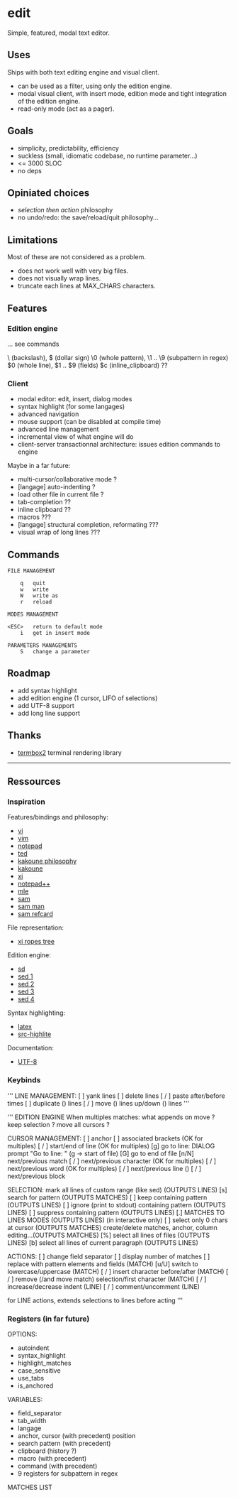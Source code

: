 # edit

Simple, featured, modal text editor.

## Uses

Ships with both text editing engine and visual client.

* can be used as a filter, using only the edition engine.
* modal visual client, with insert mode, edition mode and tight integration of the edition engine.
* read-only mode (act as a pager).

## Goals

* simplicity, predictability, efficiency
* suckless (small, idiomatic codebase, no runtime parameter...)
* <= 3000 SLOC
* no deps

## Opiniated choices

* *selection then action* philosophy
* no undo/redo: the save/reload/quit philosophy...

## Limitations

Most of these are not considered as a problem.

* does not work well with very big files.
* does not visually wrap lines.
* truncate each lines at MAX_CHARS characters.

## Features

### Edition engine

... see commands

\\ (backslash), \$ (dollar sign)
\0 (whole pattern), \1 .. \9 (subpattern in regex)
$0 (whole line), $1 .. $9 (fields)
$c (inline_clipboard) ??

### Client

* modal editor: edit, insert, dialog modes
* syntax highlight (for some langages)
* advanced navigation
* mouse support (can be disabled at compile time)
* advanced line management
* incremental view of what engine will do
* client-server transactionnal architecture: issues edition commands to engine

Maybe in a far future:
* multi-cursor/collaborative mode ?
* [langage] auto-indenting ?
* load other file in current file ?
* tab-completion ??
* inline clipboard ??
* macros ???
* [langage] structural completion, reformating ???
* visual wrap of long lines ???

## Commands

    FILE MANAGEMENT
    
        q   quit
        w   write
        W   write as
        r   reload

    MODES MANAGEMENT

    <ESC>   return to default mode
        i   get in insert mode

    PARAMETERS MANAGEMENTS
        S   change a parameter

## Roadmap

* add syntax highlight
* add edition engine (1 cursor, LIFO of selections)
* add UTF-8 support
* add long line support

## Thanks

* [termbox2](https://github.com/termbox/termbox2) terminal rendering library


---

## Ressources

### Inspiration

Features/bindings and philosophy:
* [vi](http://www.ungerhu.com/jxh/vi.html)
* [vim](https://vimhelp.org/vi_diff.txt.html)
* [notepad](https://jsimlo.sk/notepad/features.php)
* [ted](http://www.kpdus.com/ted.html)
* [kakoune philosophy](https://kakoune.org/why-kakoune/why-kakoune.html)
* [kakoune](https://github.com/mawww/kakoune#advanced-topics)
* [xi](https://xi-editor.io/docs.html)
* [notepad++](https://github.com/notepad-plus-plus/notepad-plus-plus/wiki/Features)
* [mle](https://github.com/adsr/mle)
* [sam](http://doc.cat-v.org/plan_9/4th_edition/papers/sam/)
* [sam man](http://man.cat-v.org/plan_9/1/sam)
* [sam refcard](http://sam.cat-v.org/cheatsheet/sam-refcard.pdf)

File representation:
* [xi ropes tree](https://xi-editor.io/docs/crdt-details.html)

Edition engine:
* [sd](https://github.com/chmln/sd)
* [sed 1](https://www.gnu.org/software/sed/manual/sed.html)
* [sed 2](https://pubs.opengroup.org/onlinepubs/007904975/utilities/sed.html)
* [sed 3](https://pubs.opengroup.org/onlinepubs/9699919799/)
* [sed 4](https://pubs.opengroup.org/onlinepubs/9699919799/utilities/sed.html)

Syntax highlighting:
* [latex](https://denbeke.be/blog/programming/syntax-highlighting-in-latex/)
* [src-highlite](https://www.gnu.org/software/src-highlite/)

Documentation:
* [UTF-8](https://en.wikipedia.org/wiki/UTF-8)


### Keybinds

''' LINE MANAGEMENT:
[ ] yank <n> lines
[ ] delete <n> lines
[ / ] paste after/before <n> times
[ ] duplicate (<n>) lines
[ / ] move (<n>) lines up/down (<m>) lines
'''

''' EDITION ENGINE
When multiples matches: what appends on move ? keep selection ? move all cursors ?

CURSOR MANAGEMENT:
[ ] anchor
[ ] associated brackets (OK for multiples)
[ / ] start/end of line (OK for multiples)
[g] go to line: DIALOG prompt "Go to line: " (g -> start of file)
[G] go to end of file
[n/N] <n> next/previous match
[ / ] <n> next/previous character (OK for multiples)
[ / ] <n> next/previous word (OK for multiples)
[ / ] <n> next/previous line ()
[ / ] <n> next/previous block

SELECTION:
    mark all lines of custom range (like sed)       (OUTPUTS LINES)
[s] search for pattern                              (OUTPUTS MATCHES)
[ ] keep containing pattern                         (OUTPUTS LINES)
[ ] ignore (print to stdout) containing pattern     (OUTPUTS LINES)
[ ] suppress containing pattern                     (OUTPUTS LINES)
[.] MATCHES TO LINES MODES                          (OUTPUTS LINES)
(in interactive only)
[ ] select only 0 chars at cursor                   (OUTPUTS MATCHES)
    create/delete matches, anchor, column editing...(OUTPUTS MATCHES)
[%] select all lines of files                       (OUTPUTS LINES)
[b] select all lines of current paragraph           (OUTPUTS LINES)

ACTIONS:
[ ] change field separator
[ ] display number of matches
[ ] replace with pattern elements and fields (MATCH)
[u/U] switch to lowercase/uppercase (MATCH) 
[ / ] insert character before/after (MATCH)
[ / ] remove (/and move match) selection/first character (MATCH)
[ / ] increase/decrease indent (LINE)
[ / ] comment/uncomment (LINE)

for LINE actions, extends selections to lines before acting
'''


### Registers (in far future)

OPTIONS:
* autoindent
* syntax_highlight
* highlight_matches
* case_sensitive
* use_tabs
* is_anchored

VARIABLES:
* field_separator
* tab_width
* langage
* anchor, cursor (with precedent) position
* search pattern (with precedent)
* clipboard (history ?)
* macro (with precedent)
* command (with precedent)
* 9 registers for subpattern in regex

MATCHES LIST
